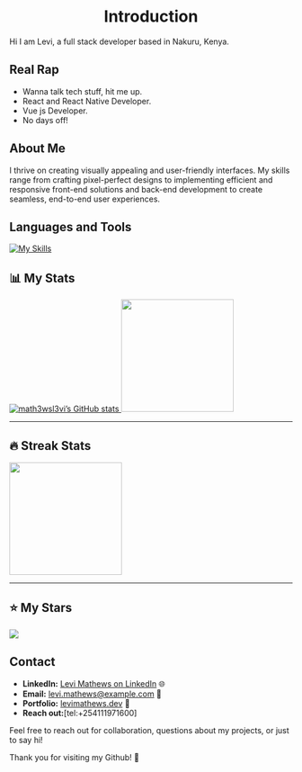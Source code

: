 <h1 align="center"
 Hi there 👋
# Levi Mathews - Fullstack Developer 👨‍💻

## Introduction
Hi I am Levi, a full stack developer based in Nakuru, Kenya.
## Real Rap
- Wanna talk tech stuff, hit me up.
- React and React Native Developer.
- Vue js Developer.
- No days off!

## About Me
I thrive on creating visually appealing and user-friendly interfaces. My skills range from crafting pixel-perfect designs to implementing efficient and responsive front-end solutions and back-end development to create seamless, end-to-end user experiences.

## Languages and Tools
[![My Skills](https://skillicons.dev/icons?i=js,html,css,react,mongo,tailwind,firebase,kotlin,nextjs,nodejs,postgres,sass,ts,vite)](https://skillicons.dev)


## 📊 My Stats

<div align="left">

<!-- GitHub Stats Card -->
<a href="https://github.com/math3wsl3vi/github-readme-stats">
  <img src="https://github-readme-stats.vercel.app/api?username=math3wsl3vi&show_icons=true&theme=tokyonight" alt="math3wsl3vi’s GitHub stats" />
</a>


<a href="https://github-readme-stats.vercel.app/api/top-langs?username=math3wsl3vi">
  <img height="200" src="https://github-readme-stats.vercel.app/api/top-langs?username=math3wsl3vi&layout=compact&langs_count=8&theme=tokyonight"/>
</a>

</div>

---

## 🔥 Streak Stats

<a href="https://git.io/streak-stats">
  <img height="200" align="center" src="https://github-readme-streak-stats.herokuapp.com/?user=math3wsl3vi&theme=tokyonight"/>
</a>

---

## ⭐ My Stars

<img src="https://img.shields.io/github/stars/math3wsl3vi/math3wsl3vi?style=for-the-badge"/>





## Contact
- **LinkedIn:** [Levi Mathews on LinkedIn](https://www.linkedin.com/in/levi-mathews-math3wsl3vi/) 🌐
- **Email:** [levi.mathews@example.com](mailto:kmathewslevi@gmail.com) 📧
- **Portfolio:** [levimathews.dev](https://math3wsl3vi.github.io/mathews-portfolio/) 💼
- **Reach out:**[tel:+254111971600]

Feel free to reach out for collaboration, questions about my projects, or just to say hi!

Thank you for visiting my Github! 🚀
